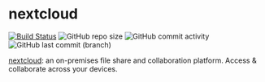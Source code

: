 # nextcloud

[![Build Status](https://drone.theautomation.nl/api/badges/theautomation/nextcloud/status.svg)](https://drone.theautomation.nl/theautomation/nextcloud)
![GitHub repo size](https://img.shields.io/github/repo-size/theautomation/nextcloud?logo=Github)
![GitHub commit activity](https://img.shields.io/github/commit-activity/y/theautomation/nextcloud?logo=github)
![GitHub last commit (branch)](https://img.shields.io/github/last-commit/theautomation/nextcloud/main?logo=github)

[nextcloud](https://nextcloud.com/): an on-premises file share and collaboration platform. Access & collaborate across your devices.
